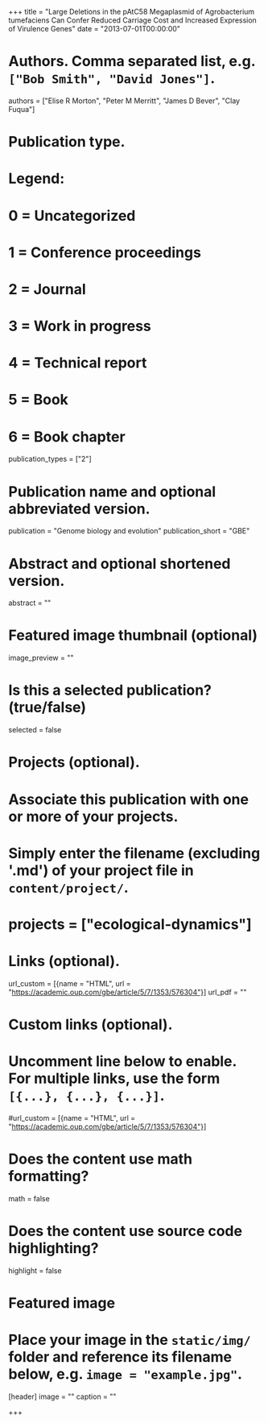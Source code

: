 +++
title = "Large Deletions in the pAtC58 Megaplasmid of Agrobacterium tumefaciens Can Confer Reduced Carriage Cost and Increased Expression of Virulence Genes"
date = "2013-07-01T00:00:00"

# Authors. Comma separated list, e.g. `["Bob Smith", "David Jones"]`.
authors = ["Elise R Morton", "Peter M Merritt", "James D Bever", "Clay Fuqua"]

# Publication type.
# Legend:
# 0 = Uncategorized
# 1 = Conference proceedings
# 2 = Journal
# 3 = Work in progress
# 4 = Technical report
# 5 = Book
# 6 = Book chapter
publication_types = ["2"]

# Publication name and optional abbreviated version.
publication = "Genome biology and evolution"
publication_short = "GBE"

# Abstract and optional shortened version.
abstract = ""
# Featured image thumbnail (optional)
image_preview = ""

# Is this a selected publication? (true/false)
selected = false

# Projects (optional).
#   Associate this publication with one or more of your projects.
#   Simply enter the filename (excluding '.md') of your project file in `content/project/`.
# projects = ["ecological-dynamics"]

# Links (optional).
url_custom = [{name = "HTML", url = "https://academic.oup.com/gbe/article/5/7/1353/576304"}]
url_pdf = ""

# Custom links (optional).
#   Uncomment line below to enable. For multiple links, use the form `[{...}, {...}, {...}]`.
#url_custom = [{name = "HTML", url = "https://academic.oup.com/gbe/article/5/7/1353/576304"}]

# Does the content use math formatting?
math = false

# Does the content use source code highlighting?
highlight = false

# Featured image
# Place your image in the `static/img/` folder and reference its filename below, e.g. `image = "example.jpg"`.
[header]
image = ""
caption = ""

+++
